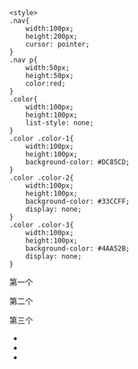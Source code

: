 <!DOCTYPE html>
<html lang="en">
<head>
    <meta charset="UTF-8">
    <title>Title</title>
    
    <style>
    .nav{
        width:100px;
        height:200px;
        cursor: pointer;
    }
    .nav p{
        width:50px;
        height:50px;
        color:red;
    }
    .color{
        width:100px;
        height:100px;
        list-style: none;
    }
    .color .color-1{
        width:100px;
        height:100px;
        background-color: #DC85CD;
    }
    .color .color-2{
        width:100px;
        height:100px;
        background-color: #33CCFF;
        display: none;
    }
    .color .color-3{
        width:100px;
        height:100px;
        background-color: #4AA52B;
        display: none;
    }
</style>
</head>
<body>
<div class="nav">
    <p>第一个</p>
    <p>第二个</p>
    <p>第三个</p>
</div>
<ul class="color">
    <li class="color-1"></li>
    <li class="color-2"></li>
    <li class="color-3"></li>
</ul>
<script>
    var theNav=document.querySelectorAll(".nav p");
    var theColor=document.querySelectorAll(".color li");
    for(var i=0;i<theNav.length;i++){
        (function(i){
            theNav[i].onmousedown=function(){
                for(var j=0;j<theNav.length;j++){
                    theColor[j].style.display="none";

                }
                theColor[i].style.display="block";

            }
        })(i);
    }
</script>
</html>
